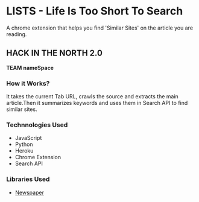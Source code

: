 # LISTS - Life Is Too Short To Search

A chrome extension that helps you find 'Similar Sites' on the article you are reading.

## HACK IN THE NORTH 2.0

**TEAM
nameSpace**


### How it Works?
It takes the current Tab URL, crawls the source and extracts the main article.Then it summarizes keywords and uses them in Search API to find similar sites.


### Technnologies Used
- JavaScript
- Python
- Heroku
- Chrome Extension
- Search API


### Libraries Used
- [Newspaper](https://github.com/codelucas/newspaper/)
